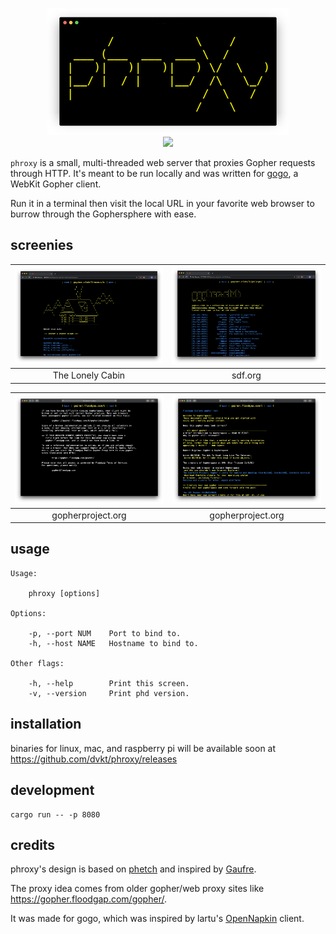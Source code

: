 <!--
      /            \    /      
 ___ (___  ___  ___ \  /       
|   )|   )|   )|   ) \/  \   )
|__/ |  / |    |__/  /\   \_/ 
|                   /  \   /  
                   /    \
--> <p align="center"> <img src="./img/logo.png"> <br> 
<a href="https://github.com/dvkt/phroxy/releases">
<img src="https://img.shields.io/github/v/release/dvkt/phroxy?include_prereleases">
</a>
</p>


`phroxy` is a small, multi-threaded web server that proxies Gopher
requests through HTTP. It's meant to be run locally and was written
for [gogo](https://github.com/dvkt/gogo), a WebKit Gopher client.

Run it in a terminal then visit the local URL in your favorite web
browser to burrow through the Gophersphere with ease.

## screenies

|![Screenshot](./img/cabin.png)|![Screenshot](./img/sdf.png)|
|:-:|:-:|
| The Lonely Cabin | sdf.org |

|![Screenshot](./img/correct.png)|![Screenshot](./img/gopherproject.png)|
|:-:|:-:|
| gopherproject.org | gopherproject.org |


## usage

    Usage:
    
        phroxy [options]

    Options:

        -p, --port NUM    Port to bind to.
        -h, --host NAME   Hostname to bind to.
    
    Other flags:  
    
        -h, --help        Print this screen.
        -v, --version     Print phd version.

## installation

binaries for linux, mac, and raspberry pi will be available soon
at https://github.com/dvkt/phroxy/releases

## development

    cargo run -- -p 8080

## credits

phroxy's design is based on 
[phetch](https://github.com/dvkt/phetch)
and inspired by
[Gaufre](https://gitlab.com/commonshost/gaufre).

The proxy idea comes from older gopher/web proxy sites like
https://gopher.floodgap.com/gopher/.

It was made for gogo, which was inspired by lartu's
[OpenNapkin](https://github.com/Lartu/OpenNapkin) client.
